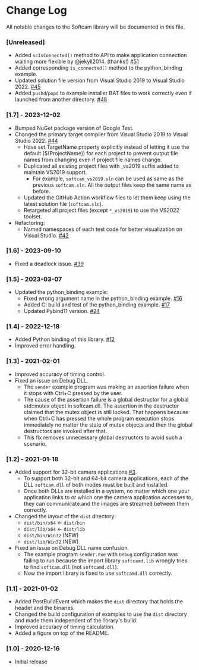 # Change Log

All notable changes to the Softcam library will be documented in this file.

### [Unreleased]
- Added `scIsConnected()` method to API to make application connection waiting more flexible by @jekyll2014. (thanks!) [#51](https://github.com/tshino/softcam/pull/51)
- Added corresponding `is_connected()` method to the python_binding example.
- Updated solution file version from Visual Studio 2019 to Visual Studio 2022. [#45](https://github.com/tshino/softcam/pull/45)
- Added `pushd`/`popd` to example installer BAT files to work correctly even if launched from another directory. [#48](https://github.com/tshino/softcam/pull/48)

### [1.7] - 2023-12-02
- Bumped NuGet package version of Google Test.
- Changed the primary target compiler from Visual Studio 2019 to Visual Studio 2022. [#44](https://github.com/tshino/softcam/pull/44)
    - Have set TargetName property explicitly instead of letting it use the default ($(ProjectName)) for each project to prevent output file names from changing even if project file names change.
    - Duplicated all existing project files with _vs2019 suffix added to maintain VS2019 support.
        - For example, `softcam_vs2019.sln` can be used as same as the previous `softcam.sln`. All the output files keep the same name as before.
    - Updated the GitHub Action workflow files to let them keep using the latest solution file (`softcam.sln`).
    - Retargeted all project files (except `*_vs2019`) to use the VS2022 toolset.
- Refactoring:
    - Named namespaces of each test code for better visualization on Visual Studio. [#42](https://github.com/tshino/softcam/pull/42)

### [1.6] - 2023-09-10
- Fixed a deadlock issue. [#39](https://github.com/tshino/softcam/pull/39)

### [1.5] - 2023-03-07
- Updated the python_binding example:
    - Fixed wrong argument name in the python_binding example. [#16](https://github.com/tshino/softcam/pull/16)
    - Added CI build and test of the python_binding example. [#17](https://github.com/tshino/softcam/issues/17)
    - Updated Pybind11 version. [#24](https://github.com/tshino/softcam/pull/24)

### [1.4] - 2022-12-18
- Added Python binding of this library. [#12](https://github.com/tshino/softcam/issues/12)
- Improved error handling.


### [1.3] - 2021-02-01
- Improved accuracy of timing control.
- Fixed an issue on Debug DLL.
    - The `sender` example program was making an assertion failure when it stops with Ctrl+C pressed by the user.
    - The cause of the assertion failure is a global destructor for a global std::mutex object in softcam.dll. The assertion in the destructor claimed that the mutex object is still locked. That happens because when Ctrl+C has pressed the whole program execution stops immediately no matter the state of mutex objects and then the global destructors are invoked after that.
    - This fix removes unnecessary global destructors to avoid such a scenario.


### [1.2] - 2021-01-18
- Added support for 32-bit camera applications [#3](https://github.com/tshino/softcam/issues/3).
    - To support both 32-bit and 64-bit camera applications, each of the DLL `softcam.dll` of both modes must be built and installed.
    - Once both DLLs are installed in a system, no matter which one your application links to or which one the camera application accesses to, they can communicate and the images are streamed between them correctly.
- Changed the layout of the `dist` directory:
    - `dist/bin/x64`   <- `dist/bin`
    - `dist/lib/x64`   <- `dist/lib`
    - `dist/bin/Win32` (NEW)
    - `dist/lib/Win32` (NEW)
- Fixed an issue on Debug DLL name confusion.
    - The example program `sender.exe` with `Debug` configuration was failing to run because the import library `softcamd.lib` wrongly tries to find `softcam.dll` (not `softcamd.dll`).
    - Now the import library is fixed to use `softcamd.dll` correctly.


### [1.1] - 2021-01-02
- Added PostBuildEvent which makes the `dist` directory that holds the header and the binaries.
- Changed the build configuration of examples to use the `dist` directory and made them independent of the library's build.
- Improved accuracy of timing calculation.
- Added a figure on top of the README.


### [1.0] - 2020-12-16
- Initial release
